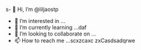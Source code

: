s- 👋 Hi, I’m @liljaostp
- 👀 I’m interested in ...
- 🌱 I’m currently learning ...daf
- 💞️ I’m looking to collaborate on ...
- 📫 How to reach me ...scxzcaxc
zxCasdsadqrwe
<!---sasdadsadgfg
liljaostp/liljaostp is a ✨ special ✨ repository because its `README.md` (this file) appears on your GitHub profile.
You can click the Pasdreview link to take a look at your changes.
--->
